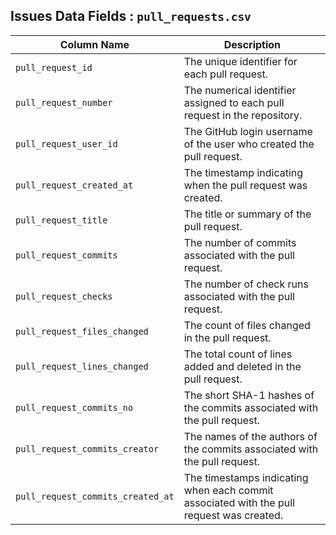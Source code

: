 ## Issues Data Fields : `pull_requests.csv`

| Column Name                        | Description                                                                                                                                                                               |
|------------------------------------|-------------------------------------------------------------------------------------------------------------------------------------------------------------------------------------------|
| `pull_request_id`                  | The unique identifier for each pull request.                                                                                                                                              |
| `pull_request_number`              | The numerical identifier assigned to each pull request in the repository.                                                                                                                  |
| `pull_request_user_id`             | The GitHub login username of the user who created the pull request.                                                                                                                        |
| `pull_request_created_at`          | The timestamp indicating when the pull request was created.                                                                                                                               |
| `pull_request_title`               | The title or summary of the pull request.                                                                                                                                                 |
| `pull_request_commits`             | The number of commits associated with the pull request.                                                                                                                                   |
| `pull_request_checks`              | The number of check runs associated with the pull request.                                                                                                                                 |
| `pull_request_files_changed`       | The count of files changed in the pull request.                                                                                                                                          |
| `pull_request_lines_changed`       | The total count of lines added and deleted in the pull request.                                                                                                                           |
| `pull_request_commits_no`          | The short SHA-1 hashes of the commits associated with the pull request.                                                                                                                   |
| `pull_request_commits_creator`     | The names of the authors of the commits associated with the pull request.                                                                                                                 |
| `pull_request_commits_created_at`  | The timestamps indicating when each commit associated with the pull request was created.                                                                                                  |
